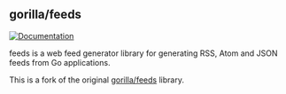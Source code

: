 ## gorilla/feeds
[![Documentation](https://pkg.go.dev/badge/github.com/jlelse/feeds)](https://pkg.go.dev/github.com/jlelse/feeds)

feeds is a web feed generator library for generating RSS, Atom and JSON feeds from Go
applications.

This is a fork of the original [gorilla/feeds](https://github.com/gorilla/feeds) library.